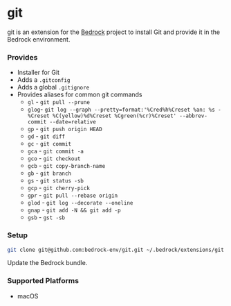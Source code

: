 # git

git is an extension for the [Bedrock](https://github.com/bedrock-env/bedrock)
project to install Git and provide it in the Bedrock environment.

### Provides

- Installer for Git
- Adds a ``.gitconfig``
- Adds a global ``.gitignore``
- Provides aliases for common git commands
  - ``gl`` - ``git pull --prune``
  - ``glog``- ``git log --graph --pretty=format:'%Cred%h%Creset %an: %s - %Creset %C(yellow)%d%Creset %Cgreen(%cr)%Creset' --abbrev-commit --date=relative``
  - ``gp`` - ``git push origin HEAD``
  - ``gd`` - ``git diff``
  - ``gc`` - ``git commit``
  - ``gca`` - ``git commit -a``
  - ``gco`` - ``git checkout``
  - ``gcb`` - ``git copy-branch-name``
  - ``gb`` - ``git branch``
  - ``gs`` - ``git status -sb``
  - ``gcp`` - ``git cherry-pick``
  - ``gpr`` - ``git pull --rebase origin``
  - ``glod`` - ``git log --decorate --oneline``
  - ``gnap`` - ``git add -N && git add -p``
  - ``gsb`` - ``gst -sb``


### Setup

```sh
git clone git@github.com:bedrock-env/git.git ~/.bedrock/extensions/git
```

Update the Bedrock bundle.


### Supported Platforms

- macOS
